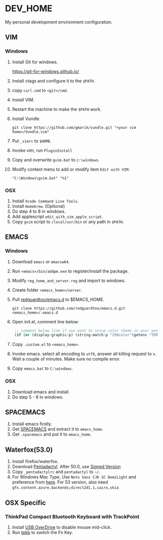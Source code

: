 # DEV_HOME

My personal development environment configuration.

## VIM

### Windows

1. Install Git for windows.

   https://git-for-windows.github.io/

2. Install ctags and configure it to the ``$PATH``.

3. copy ``curl.cmd`` to ``<git>/cmd``.

4. Install VIM.

5. Restart the machine to make the ``$PATH`` work.

6. Install Vundle

   ```shell
   git clone https://github.com/gmarik/vundle.git "<your vim home>/Vundle.vim"
   ```

7. Put ``_vimrc`` to ``$HOME``.

8. Invoke vim, run ``PluginInstall``

9. Copy and overwrite ``gvim.bat`` to ``c:\windows``.

10. Modify context menu to add or modify item ``Edit with VIM``: 

    ```shell
    "C:\Windows\gvim.bat" "%1"
    ```

### OSX

1. Install ``Xcode Command Line Tools``.
2. Install ``Homebrew``. (Optional)
3. Do step 4 to 8 in windows.
4. Add applescript ``edit_with_vim_apple_script``.
5. Copy ``gvim`` script to ``/local/usr/bin`` or any path in ``$PATH``.

## EMACS

### Windows

1. Download ``emacs`` or  ``emacsw64``.

2. Run ``<emacs>/bin/addpm.exe`` to register/install the package.

3. Modify ``reg_home_and_server.reg`` and import to windows.

4. Create folder ``<emacs_home>/server``.

5. Pull [redguardtoo/emacs.d](https://github.com/redguardtoo/emacs.d) to $EMACS_HOME.

   ```shell
   git clone https://github.com/redguardtoo/emacs.d.git <emacs_home>/.emacs.d
   ```

6. Open init.el, comment line below:

   ```lisp
    ;; comment below line if you want to setup color theme in your own way  
    (if (or (display-graphic-p) (string-match-p "256color"(getenv "TERM"))) (require 'init-color-theme))
   ```

7. Copy ``.custom.el`` to ``<emacs_home>``.

8. Invoke emacs. select all encoding to ``utf8``, answer all killing request to ``n``. Wait a couple of minutes. Make sure no compile error.

9. Copy ``emacs.bat`` to ``C:\windows``.

### OSX
1. Download emacs and install.
2. Do step 5 - 8 in windows.


## SPACEMACS
1. Install emacs firstly.
2. Get [SPACEMACS](http://spacemacs.org/) and extract it to ``emacs_home``.
3. Get ``.spacemacs`` and put it to ``emacs_home``.
## Waterfox(53.0)

1. Install firefox/waterfox.
2. Download [Pentadactyl](http://5digits.org/pentadactyl). After 50.0, use [Signed Version](https://github.com/willsALMANJ/pentadactyl-signed/releases)
3. Copy ``_pentadactylrc`` and ``pentadactyl`` to ``~/``.
4. For Windows Mac Type, Use ``Noto Sans CJK SC DemiLight`` and preference from [here](https://github.com/renkun-ken/MacType.Decency). For 53 version, also need ``gfx.content.azure.backends;direct2d1.1,cairo,skia``

## OSX Specific

### ThinkPad Compact Bluetooth Keyboard with TrackPoint
1. Install [USB OverDrive](http://www.usboverdrive.com/USBOverdrive/News.html) to disable mouse mid-click.
2. Run [tpkb](https://github.com/unknownzerx/tpkb/releases) to switch the Fn Key.



